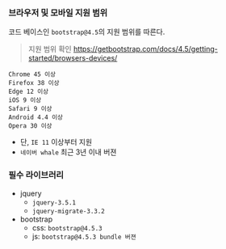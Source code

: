 ### 브라우저 및 모바일 지원 범위
코드 베이스인 `bootstrap@4.5`의 지원 범위를 따른다.    
> 지원 범위 확인 https://getbootstrap.com/docs/4.5/getting-started/browsers-devices/
````
Chrome 45 이상
Firefox 38 이상
Edge 12 이상
iOS 9 이상
Safari 9 이상
Android 4.4 이상
Opera 30 이상
````
- 단, `IE 11` 이상부터 지원
- `네이버 whale` 최근 3년 이내 버젼 

### 필수 라이브러리

- jquery
    - `jquery-3.5.1`
    - `jquery-migrate-3.3.2`
- bootstrap
    - css: `bootstrap@4.5.3`
    - js: `bootstrap@4.5.3 bundle 버젼`
